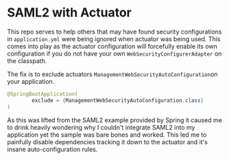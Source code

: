 
# SAML2 with Actuator

This repo serves to help others that may have found security configurations in
`application.yml` were being ignored when actuator was being used. This comes
into play as the actuator configuration will forcefully enable its own
configuration if you do not have your own `WebSecurityConfigurerAdapter` on
the classpath.

The fix is to exclude actuators `ManagementWebSecurityAutoConfiguration`on
your application.

```java
@SpringBootApplication(
        exclude = {ManagementWebSecurityAutoConfiguration.class}
)
```

As this was lifted from the SAML2 example provided by Spring it caused me to
drink heavily wondering why I couldn't integrate SAML2 into my application
yet the sample was bare bones and worked. This led me to painfully disable
dependencies tracking it down to the actuator and it's insane
auto-configuration rules.

